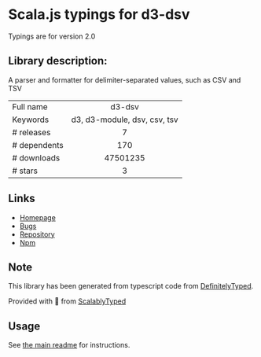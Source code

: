 
# Scala.js typings for d3-dsv

Typings are for version 2.0

## Library description:
A parser and formatter for delimiter-separated values, such as CSV and TSV

|                    |                 |
| ------------------ | :-------------: |
| Full name          | d3-dsv |
| Keywords           | d3, d3-module, dsv, csv, tsv |
| # releases         | 7 |
| # dependents       | 170 |
| # downloads        | 47501235 |
| # stars            | 3 |

## Links
- [Homepage](https://d3js.org/d3-dsv/)
- [Bugs](https://github.com/d3/d3-dsv/issues)
- [Repository](https://github.com/d3/d3-dsv)
- [Npm](https://www.npmjs.com/package/d3-dsv)
    


## Note
This library has been generated from typescript code from [DefinitelyTyped](https://definitelytyped.org).

Provided with :purple_heart: from [ScalablyTyped](https://github.com/oyvindberg/ScalablyTyped)

## Usage
See [the main readme](../../readme.md) for instructions.


